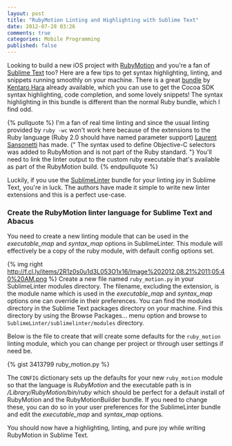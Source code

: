 ```yaml
---
layout: post
title: "RubyMotion Linting and Highlighting with Sublime Text"
date: 2012-07-28 03:26
comments: true
categories: Mobile Programming
published: false
---
```


Looking to build a new iOS project with [RubyMotion](http://www.rubymotion.com) and you're a fan of [Sublime Text](http://www.sublimetext.com) too?  Here are a few tips to get syntax highlighting, linting, and snippets running smoothly on your machine. <!--more-->  There is a great [bundle](https://github.com/haraken3/SublimeRubyMotionBuilder) by [Kentaro Hara](https://twitter.com/haraken3) already available, which you can use to get the Cocoa SDK syntax highlighting, code completion, and some lovely snippets!  The syntax highlighting in this bundle is different than the normal Ruby bundle, which I find odd.  

{% pullquote %}
I'm a fan of real time linting and since the usual linting provided by ```ruby -wc``` won't work here because of the extensions to the Ruby language (Ruby 2.0 should have named parameter support) [Laurent Sansonetti](http://www.hipbyte.com) has made. {" The syntax used to define Objective-C selectors was added to RubyMotion and is not part of the Ruby standard.
 "} You'll need to link the linter output to the custom ruby executable that's available as part of the RubyMotion build. 
{% endpullquote %}

Luckily, if you use the [SublimeLinter](https://github.com/SublimeLinter/SublimeLinter) bundle for your linting joy in Sublime Text, you're in luck.  The authors have made it simple to write new linter extensions and this is a perfect use-case.

### Create the RubyMotion linter language for Sublime Text and Abacus

You need to create a new linting module that can be used in the *executable_map* and *syntax_map* options in SublimeLinter.  This module will effectively be a copy of the ruby module, with default config options set.

{% img right http://f.cl.ly/items/2R1z0s0u1d3L053O1x16/Image%202012.08.21%2011:05:40%20AM.png %}
Create a new file named ```ruby_motion.py``` in your SublimeLinter modules directory.  The filename, excluding the extension, is the module name which is used in the *executable_map* and *syntax_map* options one can override in their preferences.  You can find the modules directory in the Sublime Text packages directory on your machine.  Find this directory by using the Browse Packages... menu option and browse to ```SublimeLinter/sublimelinter/modules``` directory.

Below is the file to create that will create some defaults for the ```ruby_motion``` linting module, which you can change per project or through user settings if need be. 
 
{% gist 3413799 ruby_motion.py %}

The ```CONFIG``` dictionary sets up the defaults for your new ```ruby_motion``` module so that the language is *RubyMotion* and the executable path is in */Library/RubyMotion/bin/ruby* which should be perfect for a default install of RubyMotion and the RubyMotionBuilder bundle.  If you need to change these, you can do so in your user preferences for the SublimeLinter bundle and edit the *executable_map* and *syntax_map* options.

You should now have a highlighting, linting, and pure joy while writing RubyMotion in Sublime Text.
